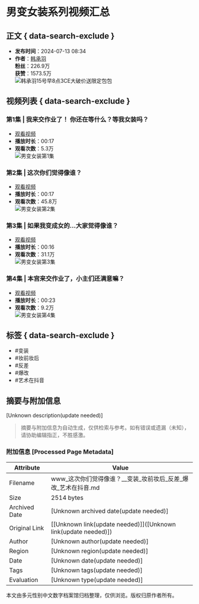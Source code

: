 # 男变女装系列视频汇总

## 正文 { data-search-exclude }


- **发布时间**：2024-07-13 08:34
- **作者**：[韩承羽](https://www.douyin.com/user/MS4wLjABAAAA5q8wMmUPkUPGYS-7waLuovPWASQNt210ZfYidU4hdME)  
  **粉丝**：226.9万  
  **获赞**：1573.5万  
  ![韩承羽15号早8点3CE大破价送限定包包](https://p3-pc.douyinpic.com/aweme/100x100/aweme-avatar/tos-cn-avt-0015_ea3a3c853d60e11e0d1f5431ba78669c.jpeg?from=327834062)  

## 视频列表 { data-search-exclude }

### 第1集 | 我来交作业了！ 你还在等什么？等我女装吗？ 
- [观看视频](https://www.douyin.com/video/7395437946167463187)  
- **播放时长**：00:17  
- **观看次数**：5.3万  
![男变女装第1集](https://p3-pc.douyinpic.com/image-cut-tos-priv/85bfd9c853a321c7e55d7e7a80438abf~tplv-dy-resize-origshort-autoq-75:330.jpeg?biz_tag=pcweb_cover&from=327834062&lk3s=138a59ce&s=PackSourceEnum_MIX_AWEME&sc=cover&se=false&x-expires=2052180000&x-signature=2fvfIsVh4jDH4qEUkjk1WA7x9xI%3D)

### 第2集 | 这次你们觉得像谁？ 
- [观看视频](https://www.douyin.com/video/7391036057568988450)  
- **播放时长**：00:17  
- **观看次数**：45.8万  
![男变女装第2集](https://p3-pc.douyinpic.com/image-cut-tos-priv/a47c07968487fc514a02e88532c8a2ca~tplv-dy-resize-origshort-autoq-75:330.jpeg?biz_tag=pcweb_cover&from=327834062&lk3s=138a59ce&s=PackSourceEnum_MIX_AWEME&sc=cover&se=false&x-expires=2052180000&x-signature=njob7Bq6AyaJjCIM0T2EZgnxwZ8%3D)

### 第3集 | 如果我变成女的...大家觉得像谁？
- [观看视频](https://www.douyin.com/video/7365395607655042345)  
- **播放时长**：00:16  
- **观看次数**：31.1万  
![男变女装第3集](https://p3-pc.douyinpic.com/image-cut-tos-priv/2b74f26590a0428ded768f29123db49d~tplv-dy-resize-origshort-autoq-75:330.jpeg?biz_tag=pcweb_cover&from=327834062&lk3s=138a59ce&s=PackSourceEnum_MIX_AWEME&sc=cover&se=false&x-expires=2052180000&x-signature=3PZJE34aHk2EHfUYpWszCrTq2D4%3D)

### 第4集 | 本宫来交作业了，小主们还满意嘛？
- [观看视频](https://www.douyin.com/video/7408432045216566580)  
- **播放时长**：00:23  
- **观看次数**：9.2万  
![男变女装第4集](https://p3-pc.douyinpic.com/image-cut-tos-priv/932840561f25768461ce947bfa2d2634~tplv-dy-resize-origshort-autoq-75:330.jpeg?biz_tag=pcweb_cover&from=327834062&lk3s=138a59ce&s=PackSourceEnum_MIX_AWEME&sc=cover&se=false&x-expires=2052180000&x-signature=v00zzr4YnKoYy6xy99EN6C8gkhg%3D)

## 标签 { data-search-exclude }
- #变装 
- #妆前妆后 
- #反差 
- #爆改 
- #艺术在抖音
<!-- tcd_original_link https://www.douyin.com/video/7391036057568988450 -->


## 摘要与附加信息

<!-- tcd_abstract -->
[Unknown description(update needed)]
<!-- tcd_abstract_end -->

> 摘要与附加信息为自动生成，仅供检索与参考。如有错误或遗漏（未知），请协助编辑指正，不胜感激。

### 附加信息 [Processed Page Metadata]

| Attribute       | Value                                  |
|-----------------|----------------------------------------|
| Filename        | www_这次你们觉得像谁？__变装_妆前妆后_反差_爆改_艺术在抖音.md                             |
| Size            | 2514 bytes                           |
| Archived Date   | [Unknown archived date(update needed)]                             |
| Original Link   | [[Unknown link(update needed)]]([Unknown link(update needed)])                       |
| Author          | [Unknown author(update needed)]                               |
| Region          | [Unknown region(update needed)]                               |
| Date            | [Unknown date(update needed)]                                 |
| Tags            | [Unknown tags(update needed)]                                 |
| Evaluation            | [Unknown type(update needed)]                                 |
<!-- tcd_table_end -->

本文由多元性别中文数字档案馆归档整理，仅供浏览。版权归原作者所有。

